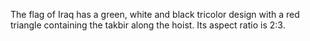 The flag of Iraq has a green, white and black tricolor design with a red triangle containing the takbir along the hoist. Its aspect ratio is 2:3.
